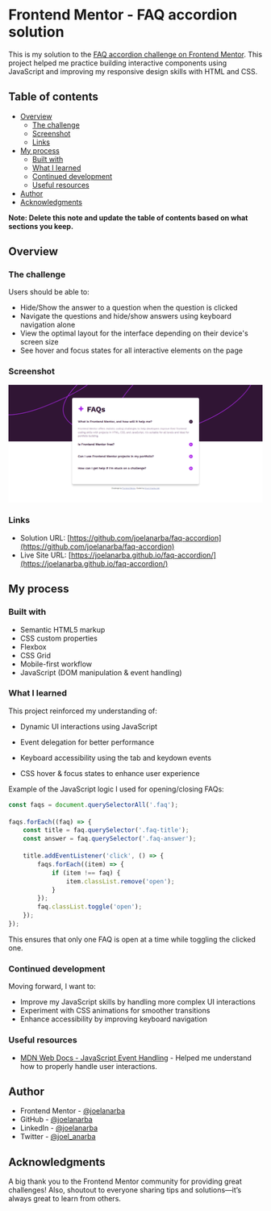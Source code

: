 # Frontend Mentor - FAQ accordion solution

This is my solution to the [FAQ accordion challenge on Frontend Mentor](https://www.frontendmentor.io/challenges/faq-accordion-wyfFdeBwBz). This project helped me practice building interactive components using JavaScript and improving my responsive design skills with HTML and CSS.

## Table of contents

- [Overview](#overview)
  - [The challenge](#the-challenge)
  - [Screenshot](#screenshot)
  - [Links](#links)
- [My process](#my-process)
  - [Built with](#built-with)
  - [What I learned](#what-i-learned)
  - [Continued development](#continued-development)
  - [Useful resources](#useful-resources)
- [Author](#author)
- [Acknowledgments](#acknowledgments)

**Note: Delete this note and update the table of contents based on what sections you keep.**

## Overview

### The challenge

Users should be able to:

- Hide/Show the answer to a question when the question is clicked
- Navigate the questions and hide/show answers using keyboard navigation alone
- View the optimal layout for the interface depending on their device's screen size
- See hover and focus states for all interactive elements on the page

### Screenshot

![](assets/images/screenshot.png)

### Links

- Solution URL: [https://github.com/joelanarba/faq-accordion](https://github.com/joelanarba/faq-accordion)
- Live Site URL: [https://joelanarba.github.io/faq-accordion/](https://joelanarba.github.io/faq-accordion/)

## My process

### Built with

- Semantic HTML5 markup
- CSS custom properties
- Flexbox
- CSS Grid
- Mobile-first workflow
- JavaScript (DOM manipulation & event handling)

### What I learned

This project reinforced my understanding of:

- Dynamic UI interactions using JavaScript

- Event delegation for better performance

- Keyboard accessibility using the tab and keydown events

- CSS hover & focus states to enhance user experience

Example of the JavaScript logic I used for opening/closing FAQs:
```js
const faqs = document.querySelectorAll('.faq');

faqs.forEach((faq) => {
    const title = faq.querySelector('.faq-title');
    const answer = faq.querySelector('.faq-answer');

    title.addEventListener('click', () => {
        faqs.forEach((item) => {
            if (item !== faq) {
                item.classList.remove('open');
            }
        });
        faq.classList.toggle('open');
    });
});
```
This ensures that only one FAQ is open at a time while toggling the clicked one.

### Continued development

Moving forward, I want to:

- Improve my JavaScript skills by handling more complex UI interactions
- Experiment with CSS animations for smoother transitions
- Enhance accessibility by improving keyboard navigation

### Useful resources

- [MDN Web Docs - JavaScript Event Handling](https://developer.mozilla.org/en-US/docs/Web/Events) - Helped me understand how to properly handle user interactions.

## Author

- Frontend Mentor - [@joelanarba](https://www.frontendmentor.io/profile/joelanarba) 
- GitHub - [@joelanarba](https://github.com/joelanarba)
- LinkedIn - [@joelanarba](https://www.linkedin.com/in/joelanarba/)
- Twitter - [@joel_anarba](https://x.com/joel_anarba)

## Acknowledgments

A big thank you to the Frontend Mentor community for providing great challenges! Also, shoutout to everyone sharing tips and solutions—it’s always great to learn from others. 